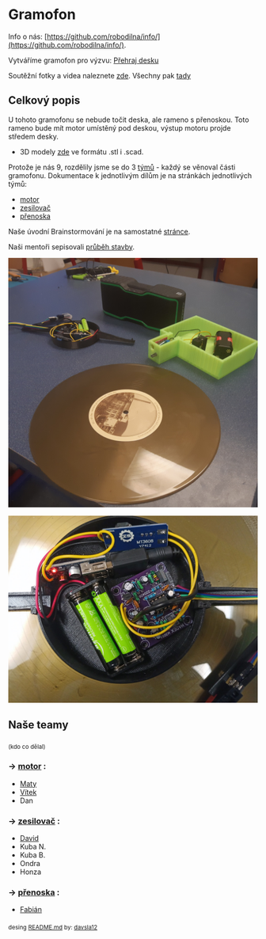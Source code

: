 # Gramofon
Info o nás: [https://github.com/robodilna/info/](https://github.com/robodilna/info/).

Vytváříme gramofon pro výzvu: [Přehraj desku](https://www.elixirdoskol.cz/l/prehraj-desku/)

Soutěžní fotky a videa naleznete [zde](https://owncloud.cesnet.cz/index.php/s/eIMceqzjqqCfIv8). Všechny pak [tady](https://owncloud.cesnet.cz/index.php/s/mdDDFQjWMxmmJgJ)

## Celkový popis

U tohoto gramofonu se nebude točit deska, ale rameno s přenoskou. Toto rameno bude mít motor umístěný pod deskou, výstup motoru projde středem desky.
- 3D modely [zde](models) ve formátu .stl i .scad.

Protože je nás 9, rozdělily jsme se do 3 [týmů](#naše-teamy) - každý se věnoval části gramofonu. Dokumentace k jednotlivým dílům je na stránkách jednotlivých týmů: 
 - [motor](motor.md)
 - [zesilovač](zesilovac.md)
 - [přenoska](prenoska.md)
 
 Naše úvodní Brainstormování je na samostatné [stránce](Brainstorming.md).

Naši mentoři sepisovali [průběh stavby](zapisky.md).

![Detail předzesilovače](obrazky-gramofonu/dily-gramofonu.jpg)

![Všechny díly gramofonu](obrazky-gramofonu/predzesilovac.jpg)

## Naše teamy
<sub>(kdo co dělal)</sub>

### -> [motor](motor.md) :
 - [Maty](https://github.com/matyasvanke)
 - [Vítek](https://github.com/vextr2009)
 - Dan

### -> [zesilovač](zesilovac.md) :
 - [David](https://github.com/davsla12)
 - Kuba N. 
 - Kuba B.
 - Ondra
 - Honza

### -> [přenoska](prenoska.md) :
 - [Fabián](https://github.com/BabaFabaBaba)


<sub>desing [README.md](README.md) by: [davsla12](https://github.com/davsla12)</sub>
